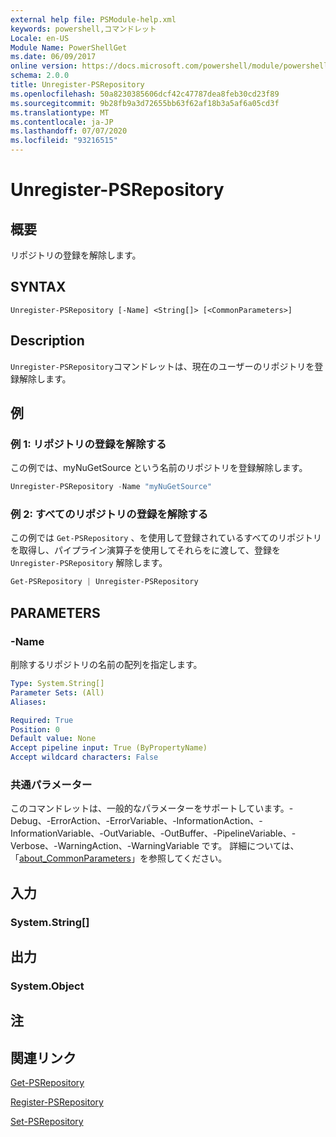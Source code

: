 ```yaml
---
external help file: PSModule-help.xml
keywords: powershell,コマンドレット
Locale: en-US
Module Name: PowerShellGet
ms.date: 06/09/2017
online version: https://docs.microsoft.com/powershell/module/powershellget/unregister-psrepository?view=powershell-6&WT.mc_id=ps-gethelp
schema: 2.0.0
title: Unregister-PSRepository
ms.openlocfilehash: 50a8230385606dcf42c47787dea8feb30cd23f89
ms.sourcegitcommit: 9b28fb9a3d72655bb63f62af18b3a5af6a05cd3f
ms.translationtype: MT
ms.contentlocale: ja-JP
ms.lasthandoff: 07/07/2020
ms.locfileid: "93216515"
---
```

# Unregister-PSRepository

## 概要
リポジトリの登録を解除します。

## SYNTAX

```
Unregister-PSRepository [-Name] <String[]> [<CommonParameters>]
```

## Description

`Unregister-PSRepository`コマンドレットは、現在のユーザーのリポジトリを登録解除します。

## 例

### 例 1: リポジトリの登録を解除する

この例では、myNuGetSource という名前のリポジトリを登録解除します。

```powershell
Unregister-PSRepository -Name "myNuGetSource"
```

### 例 2: すべてのリポジトリの登録を解除する

この例では `Get-PSRepository` 、を使用して登録されているすべてのリポジトリを取得し、パイプライン演算子を使用してそれらをに渡して、登録を `Unregister-PSRepository` 解除します。

```powershell
Get-PSRepository | Unregister-PSRepository
```

## PARAMETERS

### -Name

削除するリポジトリの名前の配列を指定します。

```yaml
Type: System.String[]
Parameter Sets: (All)
Aliases:

Required: True
Position: 0
Default value: None
Accept pipeline input: True (ByPropertyName)
Accept wildcard characters: False
```

### 共通パラメーター

このコマンドレットは、一般的なパラメーターをサポートしています。-Debug、-ErrorAction、-ErrorVariable、-InformationAction、-InformationVariable、-OutVariable、-OutBuffer、-PipelineVariable、-Verbose、-WarningAction、-WarningVariable です。 詳細については、「[about_CommonParameters](https://go.microsoft.com/fwlink/?LinkID=113216)」を参照してください。

## 入力

### System.String[]

## 出力

### System.Object

## 注

## 関連リンク

[Get-PSRepository](Get-PSRepository.md)

[Register-PSRepository](Register-PSRepository.md)

[Set-PSRepository](Set-PSRepository.md)
